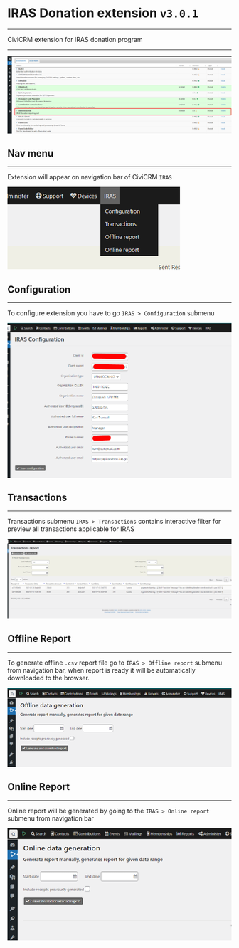 # IRAS Donation extension ```v3.0.1```
---
CiviCRM extension for IRAS donation program

---
![alt text](/assets/install.png)

## Nav menu
---
Extension will appear on navigation bar of CiviCRM ```IRAS```

![alt text](/assets/navbar.png)

## Configuration
---
To configure extension you have to go ```IRAS > Configuration``` submenu

![alt text](/assets/irasconfig.png)

## Transactions
---
Transactions submenu ```IRAS > Transactions``` contains interactive filter for preview all transactions applicable for IRAS 

![alt text](/assets/transactions.png)

## Offline Report
---
To generate offline ```.csv``` report file go to ```IRAS > Offline report``` submenu from navigation bar,
when report is ready it will be automatically downloaded to the browser.

![alt text](/assets/offlineSeparate.png)

## Online Report
---
Online report will be generated by going to the ```IRAS > Online report``` submenu from navigation bar

![alt text](/assets/onlineSeparate.png)
